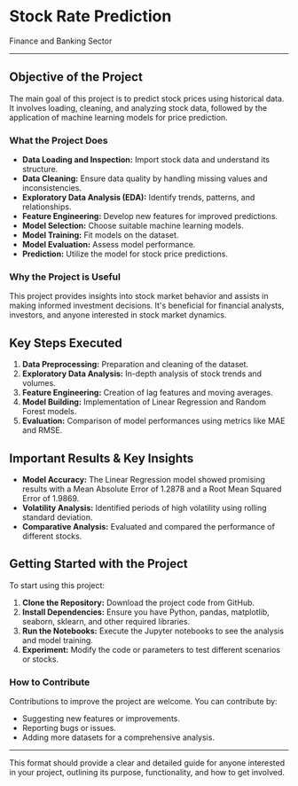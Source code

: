 # Stock Rate Prediction
 Finance and Banking Sector

---

## Objective of the Project
The main goal of this project is to predict stock prices using historical data. It involves loading, cleaning, and analyzing stock data, followed by the application of machine learning models for price prediction.

### What the Project Does
- **Data Loading and Inspection:** Import stock data and understand its structure.
- **Data Cleaning:** Ensure data quality by handling missing values and inconsistencies.
- **Exploratory Data Analysis (EDA):** Identify trends, patterns, and relationships.
- **Feature Engineering:** Develop new features for improved predictions.
- **Model Selection:** Choose suitable machine learning models.
- **Model Training:** Fit models on the dataset.
- **Model Evaluation:** Assess model performance.
- **Prediction:** Utilize the model for stock price predictions.

### Why the Project is Useful
This project provides insights into stock market behavior and assists in making informed investment decisions. It's beneficial for financial analysts, investors, and anyone interested in stock market dynamics.

## Key Steps Executed
1. **Data Preprocessing:** Preparation and cleaning of the dataset.
2. **Exploratory Data Analysis:** In-depth analysis of stock trends and volumes.
3. **Feature Engineering:** Creation of lag features and moving averages.
4. **Model Building:** Implementation of Linear Regression and Random Forest models.
5. **Evaluation:** Comparison of model performances using metrics like MAE and RMSE.

## Important Results & Key Insights
- **Model Accuracy:** The Linear Regression model showed promising results with a Mean Absolute Error of 1.2878 and a Root Mean Squared Error of 1.9869.
- **Volatility Analysis:** Identified periods of high volatility using rolling standard deviation.
- **Comparative Analysis:** Evaluated and compared the performance of different stocks.

## Getting Started with the Project
To start using this project:
1. **Clone the Repository:** Download the project code from GitHub.
2. **Install Dependencies:** Ensure you have Python, pandas, matplotlib, seaborn, sklearn, and other required libraries.
3. **Run the Notebooks:** Execute the Jupyter notebooks to see the analysis and model training.
4. **Experiment:** Modify the code or parameters to test different scenarios or stocks.

### How to Contribute
Contributions to improve the project are welcome. You can contribute by:
- Suggesting new features or improvements.
- Reporting bugs or issues.
- Adding more datasets for a comprehensive analysis.

---

This format should provide a clear and detailed guide for anyone interested in your project, outlining its purpose, functionality, and how to get involved.

